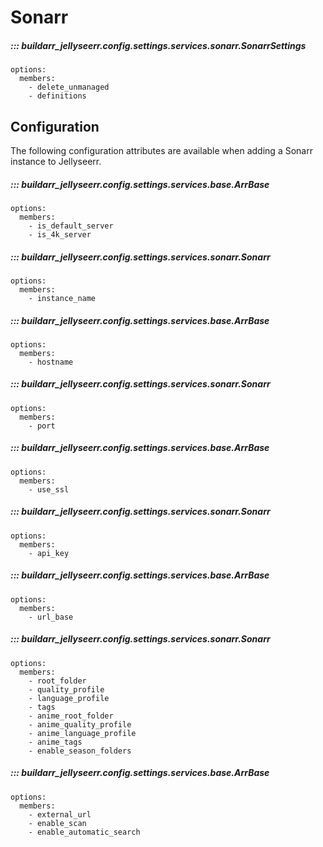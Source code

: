 # Sonarr

##### ::: buildarr_jellyseerr.config.settings.services.sonarr.SonarrSettings
    options:
      members:
        - delete_unmanaged
        - definitions

## Configuration

The following configuration attributes are available when adding a Sonarr instance to Jellyseerr.

##### ::: buildarr_jellyseerr.config.settings.services.base.ArrBase
    options:
      members:
        - is_default_server
        - is_4k_server

##### ::: buildarr_jellyseerr.config.settings.services.sonarr.Sonarr
    options:
      members:
        - instance_name

##### ::: buildarr_jellyseerr.config.settings.services.base.ArrBase
    options:
      members:
        - hostname

##### ::: buildarr_jellyseerr.config.settings.services.sonarr.Sonarr
    options:
      members:
        - port

##### ::: buildarr_jellyseerr.config.settings.services.base.ArrBase
    options:
      members:
        - use_ssl

##### ::: buildarr_jellyseerr.config.settings.services.sonarr.Sonarr
    options:
      members:
        - api_key

##### ::: buildarr_jellyseerr.config.settings.services.base.ArrBase
    options:
      members:
        - url_base

##### ::: buildarr_jellyseerr.config.settings.services.sonarr.Sonarr
    options:
      members:
        - root_folder
        - quality_profile
        - language_profile
        - tags
        - anime_root_folder
        - anime_quality_profile
        - anime_language_profile
        - anime_tags
        - enable_season_folders

##### ::: buildarr_jellyseerr.config.settings.services.base.ArrBase
    options:
      members:
        - external_url
        - enable_scan
        - enable_automatic_search
